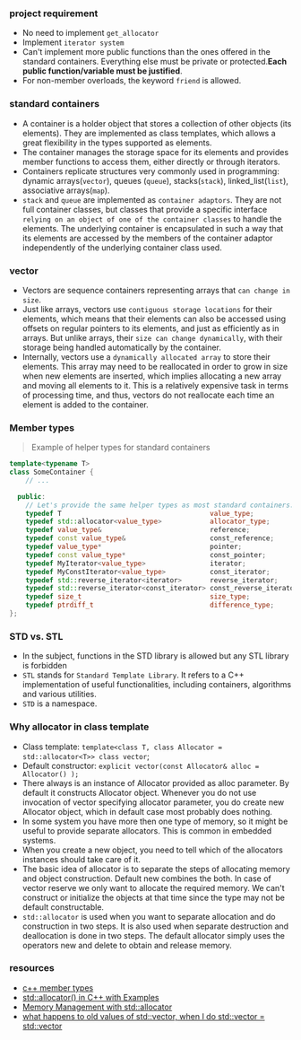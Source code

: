 
### project requirement

- No need to implement `get_allocator`
- Implement `iterator system`
- Can't implement more public functions than the ones offered in the standard containers. Everything else must be private or protected.**Each public function/variable must be justified**.
- For non-member overloads, the keyword `friend` is allowed.

### standard containers

- A container is a holder object that stores a collection of other objects (its elements). They are implemented as class templates, which allows a great flexibility in the types supported as elements.
- The container manages the storage space for its elements and provides member functions to access them, either directly or through iterators.
- Containers replicate structures very commonly used in programming: dynamic arrays(`vector`), queues (`queue`), stacks(`stack`), linked_list(`list`), associative arrays(`map`).
- `stack` and `queue` are implemented as `container adaptors`. They are not full container classes, but classes that provide a specific interface `relying on an object of one of the container classes` to handle the elements. The underlying container is encapsulated in such a way that its elements are accessed by the members of the container adaptor independently of the underlying container class used.

### vector

- Vectors are sequence containers representing arrays that `can change in size`.
- Just like arrays, vectors use `contiguous storage locations` for their elements, which means that their elements can also be accessed using offsets on regular pointers to its elements, and just as efficiently as in arrays. But unlike arrays, their `size can change dynamically`, with their storage being handled automatically by the container.
- Internally, vectors use a `dynamically allocated array` to store their elements. This array may need to be reallocated in order to grow in size when new elements are inserted, which implies allocating a new array and moving all elements to it. This is a relatively expensive task in terms of processing time, and thus, vectors do not reallocate each time an element is added to the container.

### Member types

> Example of helper types for standard containers

```c++
template<typename T>
class SomeContainer {
    // ...

  public:
    // Let's provide the same helper types as most standard containers.
    typedef T                                     value_type;
    typedef std::allocator<value_type>            allocator_type;
    typedef value_type&                           reference;
    typedef const value_type&                     const_reference;
    typedef value_type*                           pointer;
    typedef const value_type*                     const_pointer;
    typedef MyIterator<value_type>                iterator;
    typedef MyConstIterator<value_type>           const_iterator;
    typedef std::reverse_iterator<iterator>       reverse_iterator;
    typedef std::reverse_iterator<const_iterator> const_reverse_iterator;
    typedef size_t                                size_type;
    typedef ptrdiff_t                             difference_type;
};
```

### STD vs. STL
- In the subject, functions in the STD library is allowed but any STL library is forbidden
- `STL` stands for `Standard Template Library`. It refers to a C++ implementation of useful functionalities, including containers, algorithms and various utilities. 
- `STD` is a namespace.

### Why allocator in class template

- Class template: `template<class T, class Allocator = std::allocator<T>> class vector`;
- Default constructor: `explicit vector(const Allocator& alloc = Allocator() );`
- There always is an instance of Allocator provided as alloc parameter. By default it constructs Allocator object. Whenever you do not use invocation of vector specifying allocator parameter, you do create new Allocator object, which in default case most probably does nothing. 
- In some system you have more then one type of memory, so it might be useful to provide separate allocators. This is common in embedded systems. 
- When you create a new object, you need to tell which of the allocators instances should take care of it.
- The basic idea of allocator is to separate the steps of allocating memory and object construction. Default new combines the both. In case of vector reserve we only want to allocate the required memory. We can't construct or initialize the objects at that time since the type may not be default constructable.
- `std::allocator` is used when you want to separate allocation and do construction in two steps. It is also used when separate destruction and deallocation is done in two steps. The default allocator simply uses the operators new and delete to obtain and release memory.

### resources

- [c++ member types](https://stackoverflow.com/questions/39844582/c-member-types)
- [std::allocator() in C++ with Examples](https://www.geeksforgeeks.org/stdallocator-in-cpp-with-examples/)
- [Memory Management with std::allocator](https://www.modernescpp.com/index.php/memory-management-with-std-allocator)
- [what happens to old values of std::vector, when I do std::vector = std::vector](https://stackoverflow.com/questions/34804866/what-happens-to-old-values-of-stdvector-when-i-do-stdvector-stdvector)